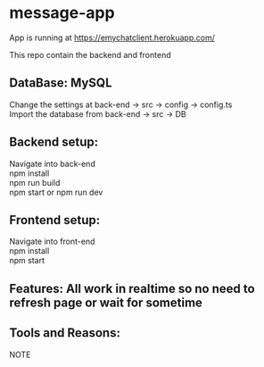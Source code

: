 # message-app

App is running at https://emychatclient.herokuapp.com/


This repo contain the backend and frontend


DataBase: MySQL 
----------------------------------------------------------------------------------------------------------------
Change the settings at back-end -> src -> config -> config.ts \
Import the database from back-end -> src -> DB 

Backend setup:
------------------------------------------------------------------------------------------------------------------
Navigate into back-end\
npm install \
npm run build \
npm start or npm run dev


Frontend setup:
-------------------------------------------------------------------------------------------------------------------
Navigate into front-end\
npm install\
npm start

Features: All work in realtime so no need to refresh page or wait for sometime
-------------------------------------------------------------------------------------------------------------------


Tools and Reasons:
-------------------------------------------------------------------------------------------------------------------



NOTE
                                                                          
